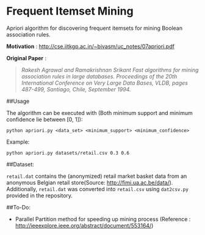 #  Frequent Itemset Mining


Apriori algorithm for discovering frequent itemsets for mining Boolean association rules.

**Motivation** : http://cse.iitkgp.ac.in/~bivasm/uc_notes/07apriori.pdf

**Original Paper** :

> *Rakesh Agrawal and Ramakrishnan Srikant Fast algorithms for mining association rules in large databases. Proceedings of the 20th International Conference on Very Large Data Bases, VLDB, pages 487-499, Santiago, Chile, September 1994.*

##Usage

The algorithm can be executed with (Both minimum support and minimum confidence lie between [0, 1]):

    python apriori.py <data_set> <minimum_support> <minimum_confidence>

Example:

    python apriori.py datasets/retail.csv 0.3 0.6



##Dataset:

`retail.dat` contains the (anonymized) retail market basket data from an anonymous Belgian retail store(Source: http://fimi.ua.ac.be/data/).
Additionally, `retail.dat` was converted into `retail.csv` using `dat2csv.py` provided in the repository.

##To-Do:

* Parallel Partition method for speeding up mining process (Reference : http://ieeexplore.ieee.org/abstract/document/553164/)
